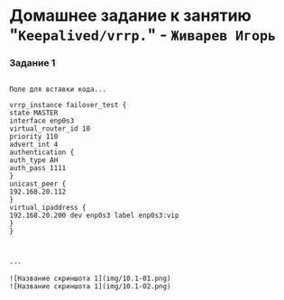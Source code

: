 # Домашнее задание к занятию "`Keepalived/vrrp.`" - `Живарев Игорь`


### Задание 1



```

Поле для вставки кода...

vrrp_instance failover_test {
state MASTER
interface enp0s3
virtual_router_id 10
priority 110
advert_int 4
authentication {
auth_type AH
auth_pass 1111
}
unicast_peer {
192.168.20.112
}
virtual_ipaddress {
192.168.20.200 dev enp0s3 label enp0s3:vip
}
}



---

![Название скриншота 1](img/10.1-01.png)
![Название скриншота 1](img/10.1-02.png)